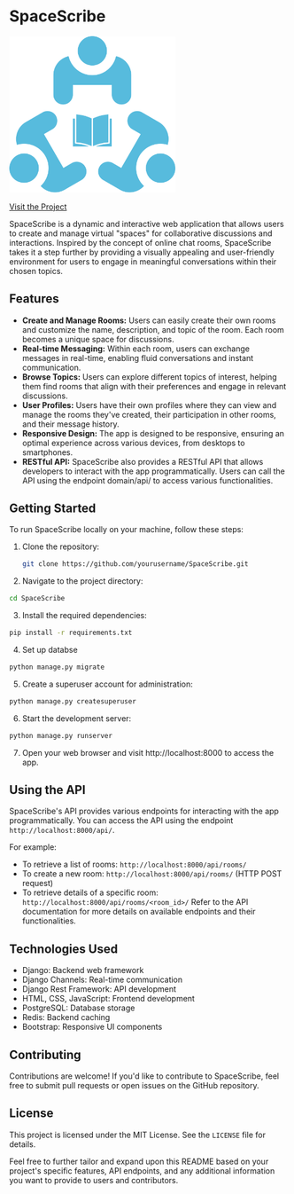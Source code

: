 # SpaceScribe
<img src="static/images/logo.svg" alt="Alt Text" width="300" />

[Visit the Project](http://13.55.119.184/)

SpaceScribe is a dynamic and interactive web application that allows users to create and manage virtual "spaces" for collaborative discussions and interactions. Inspired by the concept of online chat rooms, SpaceScribe takes it a step further by providing a visually appealing and user-friendly environment for users to engage in meaningful conversations within their chosen topics.

## Features
- **Create and Manage Rooms:** Users can easily create their own rooms and customize the name, description, and topic of the room. Each room becomes a unique space for discussions.
- **Real-time Messaging:** Within each room, users can exchange messages in real-time, enabling fluid conversations and instant communication.
- **Browse Topics:** Users can explore different topics of interest, helping them find rooms that align with their preferences and engage in relevant discussions.
- **User Profiles:** Users have their own profiles where they can view and manage the rooms they've created, their participation in other rooms, and their message history.
- **Responsive Design:** The app is designed to be responsive, ensuring an optimal experience across various devices, from desktops to smartphones.
- **RESTful API:** SpaceScribe also provides a RESTful API that allows developers to interact with the app programmatically. Users can call the API using the endpoint domain/api/ to access various functionalities.

## Getting Started
To run SpaceScribe locally on your machine, follow these steps:

1. Clone the repository:
   ```bash
   git clone https://github.com/yourusername/SpaceScribe.git
   ```
2. Navigate to the project directory:

```bash
cd SpaceScribe
```
3. Install the required dependencies:

```bash
pip install -r requirements.txt
```
4. Set up databse

```bash
python manage.py migrate
```

5. Create a superuser account for administration:

```bash
python manage.py createsuperuser
```

6. Start the development server:

```bash
python manage.py runserver
```

7. Open your web browser and visit http://localhost:8000 to access the app.

## Using the API
SpaceScribe's API provides various endpoints for interacting with the app programmatically. You can access the API using the endpoint `http://localhost:8000/api/`.

For example:

- To retrieve a list of rooms: `http://localhost:8000/api/rooms/`
- To create a new room: `http://localhost:8000/api/rooms/` (HTTP POST request)
- To retrieve details of a specific room: `http://localhost:8000/api/rooms/<room_id>/`
Refer to the API documentation for more details on available endpoints and their functionalities.

## Technologies Used
- Django: Backend web framework
- Django Channels: Real-time communication
- Django Rest Framework: API development
- HTML, CSS, JavaScript: Frontend development
- PostgreSQL: Database storage
- Redis: Backend caching
- Bootstrap: Responsive UI components

## Contributing
Contributions are welcome! If you'd like to contribute to SpaceScribe, feel free to submit pull requests or open issues on the GitHub repository.

## License
This project is licensed under the MIT License. See the `LICENSE` file for details.

Feel free to further tailor and expand upon this README based on your project's specific features, API endpoints, and any additional information you want to provide to users and contributors.
